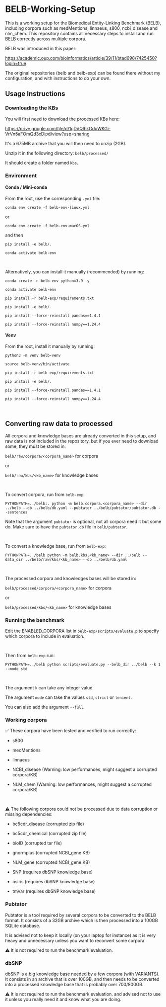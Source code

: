 # BELB-Working-Setup

This is a working setup for the Biomedical Entity-Linking Benchmark (BELB), 
including corpora such as medMentions, linnaeus, s800, ncbi_disease and nlm_chem. 
This repository contains all necessary steps to install and run BELB correctly across multiple corpora.

BELB was introduced in this paper: 

https://academic.oup.com/bioinformatics/article/39/11/btad698/7425450?login=true

The original repositories (belb and belb-exp) can be found there 
without my configuration, and with instructions to do your own.

## Usage Instructions

### Downloading the KBs

You will first need to download the processed KBs here:

https://drive.google.com/file/d/1qDdQIhkGduWKGi-VrVn5aFOmQd3xDipd/view?usp=sharing

It's a 675MB archive that you will then need to unzip (2GB).

Unzip it in the following directory: `belb/processed/`

It should create a folder named `kbs`.

### Environment

#### Conda / Mini-conda

From the root, use the corresponding `.yml` file:

`conda env create -f belb-env-linux.yml`

or

`conda env create -f belb-env-macOS.yml` 

and then

`pip install -e belb/.`

`conda activate belb-env`

<br>

Alternatively, you can install it manually (recommended) by running:

`conda create -n belb-env python=3.9 -y`

`conda activate belb-env`

`pip install -r belb-exp/requirements.txt`

`pip install -e belb/.`

`pip install --force-reinstall pandas==1.4.1`

`pip install --force-reinstall numpy==1.24.4`

#### Venv

From the root, install it manually by running:

`python3 -m venv belb-venv`

`source belb-venv/bin/activate`

`pip install -r belb-exp/requirements.txt`

`pip install -e belb/.`

`pip install --force-reinstall pandas==1.4.1`

`pip install --force-reinstall numpy==1.24.4`

<br>

## Converting raw data to processed

All corpora and knowledge bases are already converted in this setup, 
and raw data is not included in the repository, but if you ever need 
to download some, they must be stored in:

`belb/raw/corpora/<corpora_name>` for corpora

or

`belb/raw/kbs/<kb_name>` for knowledge bases

<br>

To convert corpora, run from `belb-exp`:

`PYTHONPATH=../belb:. python -m belb.corpora.<corpora_name> --dir ../belb --db ../belb/db.yaml --pubtator ../belb/pubtator/pubtator.db --sentences`

Note that the argument `pubtator` is optional, not all corpora need it but
some do. Make sure to have the `pubtator.db` file in `belb/pubtator`.

<br>

To convert a knowledge base, run from `belb-exp`:

`PYTHONPATH=../belb python -m belb.kbs.<kb_name> --dir ../belb --data_dir ../belb/raw/kbs/<kb_name> --db ../belb/db.yaml`
 
<br>

The processed corpora and knowledges bases will be stored in:

`belb/processed/corpora/<corpora_name>` for corpora

or

`belb/processed/kbs/<kb_name>` for knowledge bases


### Running the benchmark

Edit the ENABLED_CORPORA list in `belb-exp/scripts/evaluate.p` to specify 
which corpora to include in evaluation.

<br>

Then from `belb-exp` run:

`PYTHONPATH=../belb python scripts/evaluate.py --belb_dir ../belb --k 1 --mode std`

<br>

The argument `k` can take any integer value.

The argument `mode` can take the values `std`, `strict` or `lenient`.

You can also add the argument `--full`.


### Working corpora

✅ These corpora have been tested and verified to run correctly:

- s800

- medMentions

- linnaeus

- NCBI_disease (Warning: low performances, might suggest a corrupted corpora/KB)

- NLM_chem (Warning: low performances, might suggest a corrupted corpora/KB)

<br>

⚠️ The following corpora could not be processed due to data corruption or missing dependencies:

- bc5cdr_disease (corrupted zip file)

- bc5cdr_chemical (corrupted zip file)

- bioID (corrupted tar file)

- gnormplus (corrupted NCBI_gene KB)

- NLM_gene (corrupted NCBI_gene KB)

- SNP (requires dbSNP knowledge base)

- osiris (requires dbSNP knowledge base)

- tmVar (requires dbSNP knowledge base)


### Pubtator

Pubtator is a tool required by several corpora to be converted to the
BELB format. It consists of a 32GB archive which is then processed
into a 100GB SQLite database.

It is advised not to keep it locally (on your laptop for instance) as it 
is very heavy and unnecessary unless you want to reconvert some corpora.

⚠️ It is not required to run the benchmark evaluation.


### dbSNP

dbSNP is a big knowledge base needed by a few corpora (with VARIANTS). 
It consists in an archive that is over 100GB, and then needs to be 
converted into a processed knowledge base that is probably over 700/800GB.

⚠️ It is not required to run the benchmark evaluation. and advised not 
to use it unless you really need it and know what you are doing.
